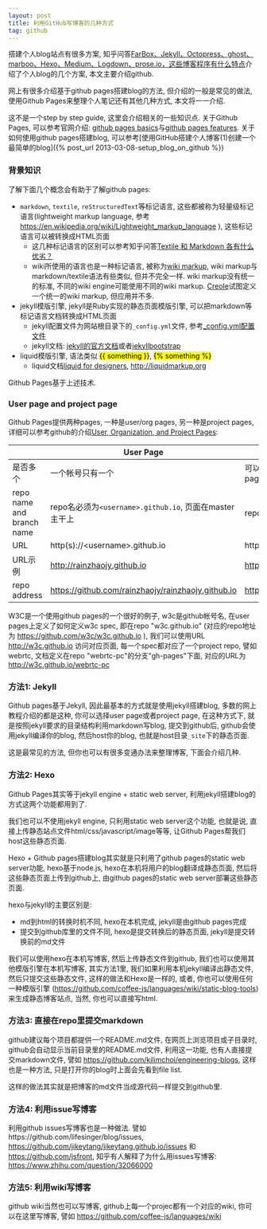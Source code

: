 ```yaml
---
layout: post
title: 利用GitHub写博客的几种方式
tag: github
---
```


搭建个人blog站点有很多方案, 知乎问答[FarBox、Jekyll、Octopress、ghost、marboo、Hexo、Medium、Logdown、prose.io，这些博客程序有什么特点](http://www.zhihu.com/question/21981094)介绍了个人blog的几个方案, 本文主要介绍github.

网上有很多介绍基于github pages搭建blog的方法, 但介绍的一般是常见的做法, 使用Github Pages来整理个人笔记还有其他几种方式, 本文将一一介绍.

这不是一个step by step guide, 这里会介绍相关的一些知识点. 关于Github Pages, 可以参考官网介绍: [github pages basics](https://help.github.com/categories/github-pages-basics)与[github pages features](https://help.github.com/categories/github-pages-features). 关于如何使用github pages搭建blog, 可以参考[使用GitHub搭建个人博客(1)创建一个最简单的blog]({% post_url 2013-03-08-setup_blog_on_github %})

### 背景知识

了解下面几个概念会有助于了解github pages:

* `markdown`, `textile`, `reStructuredText`等标记语言, 这些都被称为轻量级标记语言(lightweight markup language, 参考 https://en.wikipedia.org/wiki/Lightweight_markup_language ), 这些标记语言可以被转换成HTML页面
    * 这几种标记语言的区别可以参考知乎问答[Textile 和 Markdown 各有什么优劣？](http://www.zhihu.com/question/20912653)
    * wiki所使用的语言也是一种标记语言, 被称为[wiki markup](https://en.wikipedia.org/wiki/Wiki_markup), wiki markup与markdown/textile语法有些类似, 但并不完全一样. wiki markup没有统一的标准, 不同的wiki engine可能使用不同的wiki markup. [Creole](https://en.wikipedia.org/wiki/Creole_(markup))试图定义一个统一的wiki markup, 但应用并不多.
* jekyll模版引擎, jekyll是Ruby实现的静态页面模版引擎, 可以把markdown等标记语言文档转换成HTML页面
    * jekyll配置文件为网站根目录下的`_config.yml`文件, 参考[_config.yml配置文件](http://jekyllrb.com/docs/configuration)
    * jekyll文档: [jekyll的官方文档](http://jekyllrb.com/docs/home)或者[jekyllbootstrap](http://jekyllbootstrap.com/lessons/jekyll-introduction.html)
* liquid模版引擎, 语法类似 <mark>&#123;{ something }}</mark>, <mark>&#123;% something %}</mark>
    * liquid文档[liquid for designers](https://github.com/Shopify/liquid/wiki/Liquid-for-Designers), http://liquidmarkup.org

Github Pages基于上述技术.

### User page and project page

Github Pages提供两种pages, 一种是user/org pages, 另一种是project pages, 详细可以参考github的介绍[User, Organization, and Project Pages](https://help.github.com/articles/user-organization-and-project-pages):

| |User Page |Project Page |
| -------- | -------- | -------- |
|是否多个 |一个帐号只有一个 |可以有多个, 每个repo都可以有对应的Project page |
|repo name and branch name |repo名必须为`<username>.github.io`, 页面在master主干上 |repo名随意, 页面必须在分支`gh-pages`下 |
|URL |http(s)://\<username\>.github.io |http(s)://\<username\>.github.io/\<projectname\> |
|URL示例 |http://rainzhaojy.github.io |http://rainzhaojy.github.io/rain-site |
|repo address |https://github.com/rainzhaojy/rainzhaojy.github.io |https://github.com/rainzhaojy/rain-site |

W3C是一个使用github pages的一个很好的例子, w3c是github帐号名, 在user pages上定义了如何定义w3c spec, 即在repo "w3c.github.io" (对应的repo地址为 https://github.com/w3c/w3c.github.io ), 我们可以使用URL http://w3c.github.io 访问对应页面, 每一个spec都对应了一个project repo, 譬如webrtc, 文档定义在repo "webrtc-pc"的分支"gh-pages"下面, 对应的URL为 http://w3c.github.io/webrtc-pc

### 方法1: Jekyll

Github pages基于Jekyll, 因此最基本的方式就是使用jekyll搭建blog, 多数的网上教程介绍的都是这种, 你可以选择user page或者project page, 在这种方式下, 就是按照jekyll要求的目录结构利用markdown写blog, 提交到github后, github会使用jekyll编译你的blog, 然后host你的blog, 也就是host目录`_site`下的静态页面.

这是最常见的方法, 但你也可以有很多变通办法来整理博客, 下面会介绍几种.

### 方法2: Hexo

Github Pages其实等于jekyll engine + static web server, 利用jekyll搭建blog的方式这两个功能都用到了.

我们也可以不使用jekyll engine, 只利用static web server这个功能, 也就是说, 直接上传静态站点文件html/css/javascript/image等等, 让Github Pages帮我们host这些静态页面.

Hexo + Github pages搭建blog其实就是只利用了github pages的static web server功能, hexo基于node.js, hexo在本机将用户的blog翻译成静态页面, 然后将这些静态页面上传到github上, 由github pages的static web server部署这些静态页面. 

hexo与jekyll的主要区别是: 

* md到html的转换时机不同, hexo在本机完成, jekyll是由github pages完成
* 提交到github库里的文件不同, hexo是提交转换后的静态页面, jekyll是提交转换前的md文件

我们可以使用hexo在本机写博客, 然后上传静态文件到github, 我们也可以使用其他模版引擎在本机写博客, 其实方法1里, 我们如果利用本机jekyll编译出静态文件, 然后只提交这些静态文件, 这样的做法和Hexo是一样的, 或者, 你也可以使用任何一种模版引擎 (https://github.com/coffee-js/languages/wiki/static-blog-tools)来生成静态博客站点, 当然, 你也可以直接写html.

### 方法3: 直接在repo里提交markdown

github建议每个项目都提供一个README.md文件, 在网页上浏览项目或子目录时, github会自动显示当前目录里的README.md文件, 利用这一功能, 也有人直接提交markdown文件, 譬如 https://github.com/kilimchoi/engineering-blogs, 这样也是一种方法, 只是打开你的blog时上面会先看到file list.

这样的做法其实就是把博客的md文件当成源代码一样提交到github里.

### 方法4: 利用issue写博客

利用github issues写博客也是一种做法. 譬如https://github.com/lifesinger/blog/issues, https://github.com/jikeytang/jikeytang.github.io/issues 和 https://github.com/jsfront, 知乎有人解释了为什么用issues写博客: https://www.zhihu.com/question/32066000

### 方法5: 利用wiki写博客

github wiki当然也可以写博客, github上每一个projec都有一个对应的wiki, 你可以在这里写博客, 譬如 https://github.com/coffee-js/languages/wiki